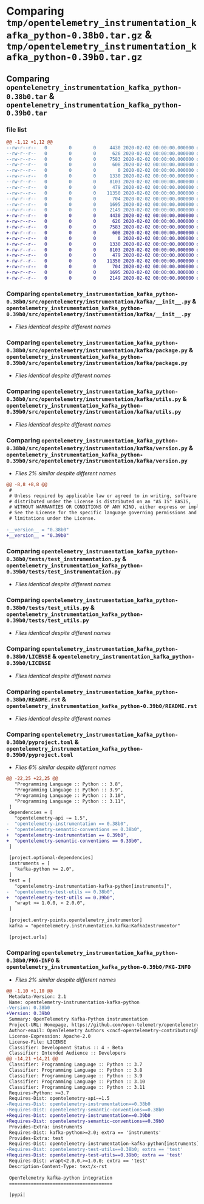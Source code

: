 # Comparing `tmp/opentelemetry_instrumentation_kafka_python-0.38b0.tar.gz` & `tmp/opentelemetry_instrumentation_kafka_python-0.39b0.tar.gz`

## Comparing `opentelemetry_instrumentation_kafka_python-0.38b0.tar` & `opentelemetry_instrumentation_kafka_python-0.39b0.tar`

### file list

```diff
@@ -1,12 +1,12 @@
--rw-r--r--   0        0        0     4430 2020-02-02 00:00:00.000000 opentelemetry_instrumentation_kafka_python-0.38b0/src/opentelemetry/instrumentation/kafka/__init__.py
--rw-r--r--   0        0        0      626 2020-02-02 00:00:00.000000 opentelemetry_instrumentation_kafka_python-0.38b0/src/opentelemetry/instrumentation/kafka/package.py
--rw-r--r--   0        0        0     7583 2020-02-02 00:00:00.000000 opentelemetry_instrumentation_kafka_python-0.38b0/src/opentelemetry/instrumentation/kafka/utils.py
--rw-r--r--   0        0        0      608 2020-02-02 00:00:00.000000 opentelemetry_instrumentation_kafka_python-0.38b0/src/opentelemetry/instrumentation/kafka/version.py
--rw-r--r--   0        0        0        0 2020-02-02 00:00:00.000000 opentelemetry_instrumentation_kafka_python-0.38b0/tests/__init__.py
--rw-r--r--   0        0        0     1330 2020-02-02 00:00:00.000000 opentelemetry_instrumentation_kafka_python-0.38b0/tests/test_instrumentation.py
--rw-r--r--   0        0        0     8103 2020-02-02 00:00:00.000000 opentelemetry_instrumentation_kafka_python-0.38b0/tests/test_utils.py
--rw-r--r--   0        0        0      479 2020-02-02 00:00:00.000000 opentelemetry_instrumentation_kafka_python-0.38b0/.gitignore
--rw-r--r--   0        0        0    11350 2020-02-02 00:00:00.000000 opentelemetry_instrumentation_kafka_python-0.38b0/LICENSE
--rw-r--r--   0        0        0      704 2020-02-02 00:00:00.000000 opentelemetry_instrumentation_kafka_python-0.38b0/README.rst
--rw-r--r--   0        0        0     1695 2020-02-02 00:00:00.000000 opentelemetry_instrumentation_kafka_python-0.38b0/pyproject.toml
--rw-r--r--   0        0        0     2149 2020-02-02 00:00:00.000000 opentelemetry_instrumentation_kafka_python-0.38b0/PKG-INFO
+-rw-r--r--   0        0        0     4430 2020-02-02 00:00:00.000000 opentelemetry_instrumentation_kafka_python-0.39b0/src/opentelemetry/instrumentation/kafka/__init__.py
+-rw-r--r--   0        0        0      626 2020-02-02 00:00:00.000000 opentelemetry_instrumentation_kafka_python-0.39b0/src/opentelemetry/instrumentation/kafka/package.py
+-rw-r--r--   0        0        0     7583 2020-02-02 00:00:00.000000 opentelemetry_instrumentation_kafka_python-0.39b0/src/opentelemetry/instrumentation/kafka/utils.py
+-rw-r--r--   0        0        0      608 2020-02-02 00:00:00.000000 opentelemetry_instrumentation_kafka_python-0.39b0/src/opentelemetry/instrumentation/kafka/version.py
+-rw-r--r--   0        0        0        0 2020-02-02 00:00:00.000000 opentelemetry_instrumentation_kafka_python-0.39b0/tests/__init__.py
+-rw-r--r--   0        0        0     1330 2020-02-02 00:00:00.000000 opentelemetry_instrumentation_kafka_python-0.39b0/tests/test_instrumentation.py
+-rw-r--r--   0        0        0     8103 2020-02-02 00:00:00.000000 opentelemetry_instrumentation_kafka_python-0.39b0/tests/test_utils.py
+-rw-r--r--   0        0        0      479 2020-02-02 00:00:00.000000 opentelemetry_instrumentation_kafka_python-0.39b0/.gitignore
+-rw-r--r--   0        0        0    11350 2020-02-02 00:00:00.000000 opentelemetry_instrumentation_kafka_python-0.39b0/LICENSE
+-rw-r--r--   0        0        0      704 2020-02-02 00:00:00.000000 opentelemetry_instrumentation_kafka_python-0.39b0/README.rst
+-rw-r--r--   0        0        0     1695 2020-02-02 00:00:00.000000 opentelemetry_instrumentation_kafka_python-0.39b0/pyproject.toml
+-rw-r--r--   0        0        0     2149 2020-02-02 00:00:00.000000 opentelemetry_instrumentation_kafka_python-0.39b0/PKG-INFO
```

### Comparing `opentelemetry_instrumentation_kafka_python-0.38b0/src/opentelemetry/instrumentation/kafka/__init__.py` & `opentelemetry_instrumentation_kafka_python-0.39b0/src/opentelemetry/instrumentation/kafka/__init__.py`

 * *Files identical despite different names*

### Comparing `opentelemetry_instrumentation_kafka_python-0.38b0/src/opentelemetry/instrumentation/kafka/package.py` & `opentelemetry_instrumentation_kafka_python-0.39b0/src/opentelemetry/instrumentation/kafka/package.py`

 * *Files identical despite different names*

### Comparing `opentelemetry_instrumentation_kafka_python-0.38b0/src/opentelemetry/instrumentation/kafka/utils.py` & `opentelemetry_instrumentation_kafka_python-0.39b0/src/opentelemetry/instrumentation/kafka/utils.py`

 * *Files identical despite different names*

### Comparing `opentelemetry_instrumentation_kafka_python-0.38b0/src/opentelemetry/instrumentation/kafka/version.py` & `opentelemetry_instrumentation_kafka_python-0.39b0/src/opentelemetry/instrumentation/kafka/version.py`

 * *Files 2% similar despite different names*

```diff
@@ -8,8 +8,8 @@
 #
 # Unless required by applicable law or agreed to in writing, software
 # distributed under the License is distributed on an "AS IS" BASIS,
 # WITHOUT WARRANTIES OR CONDITIONS OF ANY KIND, either express or implied.
 # See the License for the specific language governing permissions and
 # limitations under the License.
 
-__version__ = "0.38b0"
+__version__ = "0.39b0"
```

### Comparing `opentelemetry_instrumentation_kafka_python-0.38b0/tests/test_instrumentation.py` & `opentelemetry_instrumentation_kafka_python-0.39b0/tests/test_instrumentation.py`

 * *Files identical despite different names*

### Comparing `opentelemetry_instrumentation_kafka_python-0.38b0/tests/test_utils.py` & `opentelemetry_instrumentation_kafka_python-0.39b0/tests/test_utils.py`

 * *Files identical despite different names*

### Comparing `opentelemetry_instrumentation_kafka_python-0.38b0/LICENSE` & `opentelemetry_instrumentation_kafka_python-0.39b0/LICENSE`

 * *Files identical despite different names*

### Comparing `opentelemetry_instrumentation_kafka_python-0.38b0/README.rst` & `opentelemetry_instrumentation_kafka_python-0.39b0/README.rst`

 * *Files identical despite different names*

### Comparing `opentelemetry_instrumentation_kafka_python-0.38b0/pyproject.toml` & `opentelemetry_instrumentation_kafka_python-0.39b0/pyproject.toml`

 * *Files 6% similar despite different names*

```diff
@@ -22,25 +22,25 @@
   "Programming Language :: Python :: 3.8",
   "Programming Language :: Python :: 3.9",
   "Programming Language :: Python :: 3.10",
   "Programming Language :: Python :: 3.11",
 ]
 dependencies = [
   "opentelemetry-api ~= 1.5",
-  "opentelemetry-instrumentation == 0.38b0",
-  "opentelemetry-semantic-conventions == 0.38b0",
+  "opentelemetry-instrumentation == 0.39b0",
+  "opentelemetry-semantic-conventions == 0.39b0",
 ]
 
 [project.optional-dependencies]
 instruments = [
   "kafka-python >= 2.0",
 ]
 test = [
   "opentelemetry-instrumentation-kafka-python[instruments]",
-  "opentelemetry-test-utils == 0.38b0",
+  "opentelemetry-test-utils == 0.39b0",
   "wrapt >= 1.0.0, < 2.0.0",
 ]
 
 [project.entry-points.opentelemetry_instrumentor]
 kafka = "opentelemetry.instrumentation.kafka:KafkaInstrumentor"
 
 [project.urls]
```

### Comparing `opentelemetry_instrumentation_kafka_python-0.38b0/PKG-INFO` & `opentelemetry_instrumentation_kafka_python-0.39b0/PKG-INFO`

 * *Files 2% similar despite different names*

```diff
@@ -1,10 +1,10 @@
 Metadata-Version: 2.1
 Name: opentelemetry-instrumentation-kafka-python
-Version: 0.38b0
+Version: 0.39b0
 Summary: OpenTelemetry Kafka-Python instrumentation
 Project-URL: Homepage, https://github.com/open-telemetry/opentelemetry-python-contrib/tree/main/instrumentation/opentelemetry-instrumentation-kafka-python
 Author-email: OpenTelemetry Authors <cncf-opentelemetry-contributors@lists.cncf.io>
 License-Expression: Apache-2.0
 License-File: LICENSE
 Classifier: Development Status :: 4 - Beta
 Classifier: Intended Audience :: Developers
@@ -14,21 +14,21 @@
 Classifier: Programming Language :: Python :: 3.7
 Classifier: Programming Language :: Python :: 3.8
 Classifier: Programming Language :: Python :: 3.9
 Classifier: Programming Language :: Python :: 3.10
 Classifier: Programming Language :: Python :: 3.11
 Requires-Python: >=3.7
 Requires-Dist: opentelemetry-api~=1.5
-Requires-Dist: opentelemetry-instrumentation==0.38b0
-Requires-Dist: opentelemetry-semantic-conventions==0.38b0
+Requires-Dist: opentelemetry-instrumentation==0.39b0
+Requires-Dist: opentelemetry-semantic-conventions==0.39b0
 Provides-Extra: instruments
 Requires-Dist: kafka-python>=2.0; extra == 'instruments'
 Provides-Extra: test
 Requires-Dist: opentelemetry-instrumentation-kafka-python[instruments]; extra == 'test'
-Requires-Dist: opentelemetry-test-utils==0.38b0; extra == 'test'
+Requires-Dist: opentelemetry-test-utils==0.39b0; extra == 'test'
 Requires-Dist: wrapt<2.0.0,>=1.0.0; extra == 'test'
 Description-Content-Type: text/x-rst
 
 OpenTelemetry kafka-python integration
 ======================================
 
 |pypi|
```

